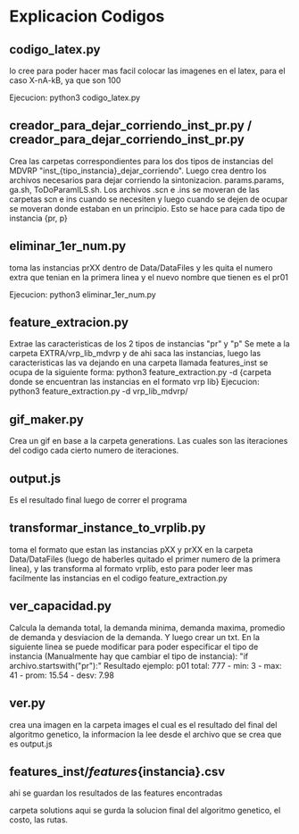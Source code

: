 # Explicacion Codigos

## codigo_latex.py
lo cree para poder hacer mas facil colocar las imagenes en el latex, para el caso X-nA-kB, ya que
son 100

Ejecucion: python3 codigo_latex.py

## creador_para_dejar_corriendo_inst_pr.py / creador_para_dejar_corriendo_inst_pr.py

Crea las carpetas correspondientes para los dos tipos de instancias del MDVRP "inst_{tipo_instancia}_dejar_corriendo".
Luego crea dentro los archivos necesarios para dejar corriendo la sintonizacion. params.params, ga.sh, ToDoParamILS.sh. Los archivos
.scn e .ins se moveran de las carpetas scn e ins cuando se necesiten y luego cuando se dejen de ocupar se moveran donde estaban en un
principio. Esto se hace para cada tipo de instancia {pr, p} 

## eliminar_1er_num.py
toma las instancias prXX dentro de Data/DataFiles y les quita el numero extra que tenian en la primera linea y el 
nuevo nombre que tienen es el pr01

Ejecucion: python3 eliminar_1er_num.py

## feature_extracion.py
Extrae las caracteristicas de los 2 tipos de instancias "pr" y "p"
Se mete a la carpeta EXTRA/vrp_lib_mdvrp y de ahi saca las instancias, luego las caracteristicas las va dejando en 
una carpeta llamada features_inst
se ocupa de la siguiente forma:
python3 feature_extraction.py -d {carpeta donde se encuentran las instancias en el formato vrp lib}
Ejecucion: python3 feature_extraction.py -d vrp_lib_mdvrp/

## gif_maker.py
Crea un gif en base a la carpeta generations. Las cuales son las iteraciones del codigo cada cierto 
numero de iteraciones.

## output.js
Es el resultado final luego de correr el programa

## transformar_instance_to_vrplib.py
toma el formato que estan las instancias pXX y prXX en la carpeta Data/DataFiles (luego de haberles quitado el primer 
numero de la primera linea), y las transforma al formato vrplib, esto para
poder leer mas facilmente las instancias en el codigo feature_extraction.py

## ver_capacidad.py
Calcula la demanda total, la demanda minima, demanda maxima, promedio de demanda y desviacion de la demanda. 
Y luego crear un txt.
En la siguiente linea se puede modificar para poder especificar el tipo de instancia (Manualmente hay que cambiar
el tipo de instancia): "if archivo.startswith("pr"):"
Resultado ejemplo: p01 total: 777 - min: 3 - max: 41 - prom: 15.54 - desv: 7.98

## ver.py
crea una imagen en la carpeta images el cual es el resultado del final del algoritmo genetico, la
informacion la lee desde el archivo que se crea que es output.js


## features_inst/_features_{instancia}.csv
ahi se guardan los resultados de las features encontradas

carpeta solutions
aqui se gurda la solucion final del algoritmo genetico, el costo, las rutas.

